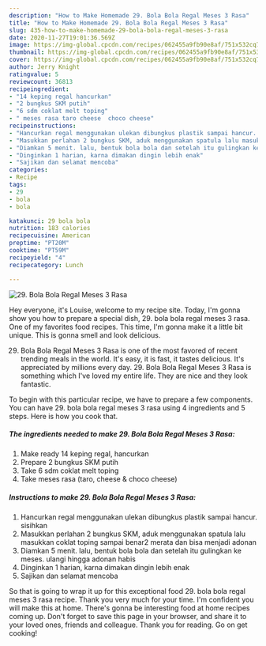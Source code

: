 ```yaml
---
description: "How to Make Homemade 29. Bola Bola Regal Meses 3 Rasa"
title: "How to Make Homemade 29. Bola Bola Regal Meses 3 Rasa"
slug: 435-how-to-make-homemade-29-bola-bola-regal-meses-3-rasa
date: 2020-11-27T19:01:36.569Z
image: https://img-global.cpcdn.com/recipes/062455a9fb90e8af/751x532cq70/29-bola-bola-regal-meses-3-rasa-foto-resep-utama.jpg
thumbnail: https://img-global.cpcdn.com/recipes/062455a9fb90e8af/751x532cq70/29-bola-bola-regal-meses-3-rasa-foto-resep-utama.jpg
cover: https://img-global.cpcdn.com/recipes/062455a9fb90e8af/751x532cq70/29-bola-bola-regal-meses-3-rasa-foto-resep-utama.jpg
author: Jerry Knight
ratingvalue: 5
reviewcount: 36813
recipeingredient:
- "14 keping regal hancurkan"
- "2 bungkus SKM putih"
- "6 sdm coklat melt toping"
- " meses rasa taro cheese  choco cheese"
recipeinstructions:
- "Hancurkan regal menggunakan ulekan dibungkus plastik sampai hancur. sisihkan"
- "Masukkan perlahan 2 bungkus SKM, aduk menggunakan spatula lalu masukkan coklat toping sampai benar2 merata dan bisa menjadi adonan"
- "Diamkan 5 menit. lalu, bentuk bola bola dan setelah itu gulingkan ke meses. ulangi hingga adonan habis"
- "Dinginkan 1 harian, karna dimakan dingin lebih enak"
- "Sajikan dan selamat mencoba"
categories:
- Recipe
tags:
- 29
- bola
- bola

katakunci: 29 bola bola 
nutrition: 183 calories
recipecuisine: American
preptime: "PT20M"
cooktime: "PT59M"
recipeyield: "4"
recipecategory: Lunch

---
```



![29. Bola Bola Regal Meses 3 Rasa](https://img-global.cpcdn.com/recipes/062455a9fb90e8af/751x532cq70/29-bola-bola-regal-meses-3-rasa-foto-resep-utama.jpg)

Hey everyone, it's Louise, welcome to my recipe site. Today, I'm gonna show you how to prepare a special dish, 29. bola bola regal meses 3 rasa. One of my favorites food recipes. This time, I'm gonna make it a little bit unique. This is gonna smell and look delicious.

29. Bola Bola Regal Meses 3 Rasa is one of the most favored of recent trending meals in the world. It's easy, it is fast, it tastes delicious. It's appreciated by millions every day. 29. Bola Bola Regal Meses 3 Rasa is something which I've loved my entire life. They are nice and they look fantastic.




To begin with this particular recipe, we have to prepare a few components. You can have 29. bola bola regal meses 3 rasa using 4 ingredients and 5 steps. Here is how you cook that.

<!--inarticleads1-->

##### The ingredients needed to make 29. Bola Bola Regal Meses 3 Rasa:

1. Make ready 14 keping regal, hancurkan
1. Prepare 2 bungkus SKM putih
1. Take 6 sdm coklat melt toping
1. Take  meses rasa (taro, cheese &amp; choco cheese)




<!--inarticleads2-->

##### Instructions to make 29. Bola Bola Regal Meses 3 Rasa:

1. Hancurkan regal menggunakan ulekan dibungkus plastik sampai hancur. sisihkan
1. Masukkan perlahan 2 bungkus SKM, aduk menggunakan spatula lalu masukkan coklat toping sampai benar2 merata dan bisa menjadi adonan
1. Diamkan 5 menit. lalu, bentuk bola bola dan setelah itu gulingkan ke meses. ulangi hingga adonan habis
1. Dinginkan 1 harian, karna dimakan dingin lebih enak
1. Sajikan dan selamat mencoba




So that is going to wrap it up for this exceptional food 29. bola bola regal meses 3 rasa recipe. Thank you very much for your time. I'm confident you will make this at home. There's gonna be interesting food at home recipes coming up. Don't forget to save this page in your browser, and share it to your loved ones, friends and colleague. Thank you for reading. Go on get cooking!

